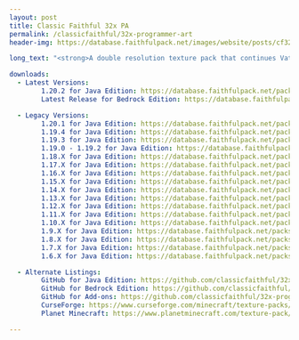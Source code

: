 ```yaml
---
layout: post
title: Classic Faithful 32x PA
permalink: /classicfaithful/32x-programmer-art
header-img: https://database.faithfulpack.net/images/website/posts/cf32x/cf32pa_banner.jpg

long_text: "<strong>A double resolution texture pack that continues Vattic’s original Faithful 32x32 pack with the classic textures.</strong> <br><br>All the way back in 2010, Vattic created some of the first textures in what would become the Faithful 32x32 texture pack. In the following years, it exploded in popularity, but in 2016, Vattic disappeared from the internet, leaving his pack behind. While the textures might have changed and the principles of upscaling textures completely shifted from Vattic’s original Faithful style under the leadership of Kraineff and later the Compliance / Faithful Administration, this is where Classic Faithful PA came in. <br><br>Classic Faithful, formerly named the Emulated Vattic Textures or “EM” project, attempts to answer the question “what if Vattic never left Faithful”. Through hours of extracting layers from 10 year old PSD files, reverse engineering why certain decisions were made, and reapplying those techniques to 1.9+ textures, we’ve gotten pretty close to answering that question. Not only is our fully updated programmer art based pack available, but also Jappa versions of those packs, almost as if Vattic had continued through the texture update, remaking everything that changed. <br><br>So, if you want a blast to the past, here’s the downloads for many legacy versions as well as the latest releases."

downloads:
  - Latest Versions:
        1.20.2 for Java Edition: https://database.faithfulpack.net/packs/Classic-32x-Java/Programmer%20Art/Classic%20Faithful%2032x%20Programmer%20Art%20-%201.20.2.zip
        Latest Release for Bedrock Edition: https://database.faithfulpack.net/packs/Classic-32x-Bedrock/Programmer%20Art/Classic%20Faithful%2032x%20Programmer%20Art%20-%201.19.mcpack

  - Legacy Versions:
        1.20.1 for Java Edition: https://database.faithfulpack.net/packs/Classic-32x-Java/Programmer%20Art/Classic%20Faithful%2032x%20Programmer%20Art%20-%201.20.1.zip
        1.19.4 for Java Edition: https://database.faithfulpack.net/packs/Classic-32x-Java/Programmer%20Art/Classic%20Faithful%2032x%20Programmer%20Art%20-%201.19.4.zip
        1.19.3 for Java Edition: https://database.faithfulpack.net/packs/Classic-32x-Java/Programmer%20Art/Classic%20Faithful%2032x%20Programmer%20Art%20-%201.19.3.zip
        1.19.0 - 1.19.2 for Java Edition: https://database.faithfulpack.net/packs/Classic-32x-Java/Programmer%20Art/Classic%20Faithful%2032x%20Programmer%20Art%20-%201.19.2.zip
        1.18.X for Java Edition: https://database.faithfulpack.net/packs/Classic-32x-Java/Programmer%20Art/Classic%20Faithful%2032x%20Programmer%20Art%20-%201.18.2.zip
        1.17.X for Java Edition: https://database.faithfulpack.net/packs/Classic-32x-Java/Programmer%20Art/Classic%20Faithful%2032x%20Programmer%20Art%20-%201.17.1.zip
        1.16.X for Java Edition: https://database.faithfulpack.net/packs/Classic-32x-Java/Programmer%20Art/Classic%20Faithful%2032x%20Programmer%20Art%20-%201.16.5.zip
        1.15.X for Java Edition: https://database.faithfulpack.net/packs/Classic-32x-Java/Programmer%20Art/Classic%20Faithful%2032x%20Programmer%20Art%20-%201.15.2.zip
        1.14.X for Java Edition: https://database.faithfulpack.net/packs/Classic-32x-Java/Programmer%20Art/Classic%20Faithful%2032x%20Programmer%20Art%20-%201.14.4.zip
        1.13.X for Java Edition: https://database.faithfulpack.net/packs/Classic-32x-Java/Programmer%20Art/Classic%20Faithful%2032x%20Programmer%20Art%20-%201.13.2.zip
        1.12.X for Java Edition: https://database.faithfulpack.net/packs/Classic-32x-Java/Programmer%20Art/Classic%20Faithful%2032x%20Programmer%20Art%20-%201.12.2.zip
        1.11.X for Java Edition: https://database.faithfulpack.net/packs/Classic-32x-Java/Programmer%20Art/Classic%20Faithful%2032x%20Programmer%20Art%20-%201.11.2.zip
        1.10.X for Java Edition: https://database.faithfulpack.net/packs/Classic-32x-Java/Programmer%20Art/Classic%20Faithful%2032x%20Programmer%20Art%20-%201.10.2.zip
        1.9.X for Java Edition: https://database.faithfulpack.net/packs/Classic-32x-Java/Programmer%20Art/Classic%20Faithful%2032x%20Programmer%20Art%20-%201.9.4.zip
        1.8.X for Java Edition: https://database.faithfulpack.net/packs/Classic-32x-Java/Programmer%20Art/Classic%20Faithful%2032x%20Programmer%20Art%20-%201.8.9.zip
        1.7.X for Java Edition: https://database.faithfulpack.net/packs/Classic-32x-Java/Programmer%20Art/Classic%20Faithful%2032x%20Programmer%20Art%20-%201.7.10.zip
        1.6.X for Java Edition: https://database.faithfulpack.net/packs/Classic-32x-Java/Programmer%20Art/Classic%20Faithful%2032x%20Programmer%20Art%20-%201.6.4.zip

  - Alternate Listings:
        GitHub for Java Edition: https://github.com/classicfaithful/32x-programmer-art
        GitHub for Bedrock Edition: https://github.com/classicfaithful/32x-programmer-art-bedrock
        GitHub for Add-ons: https://github.com/classicfaithful/32x-programmer-art-add-ons
        CurseForge: https://www.curseforge.com/minecraft/texture-packs/classic-faithful-32x-pa
        Planet Minecraft: https://www.planetminecraft.com/texture-pack/classic-faithful-32x-pa

---
```

